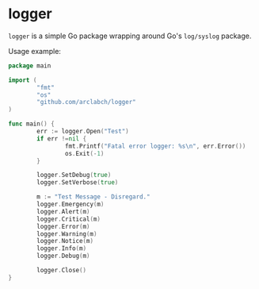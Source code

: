 logger
======

`logger` is a simple Go package wrapping around Go's `log/syslog` package.

Usage example:

```go
package main

import (
        "fmt"
        "os"
        "github.com/arclabch/logger"
)

func main() {
        err := logger.Open("Test")
        if err !=nil {
                fmt.Printf("Fatal error logger: %s\n", err.Error())
                os.Exit(-1)
        }

        logger.SetDebug(true)
        logger.SetVerbose(true)

        m := "Test Message - Disregard."
        logger.Emergency(m)
        logger.Alert(m)
        logger.Critical(m)
        logger.Error(m)
        logger.Warning(m)
        logger.Notice(m)
        logger.Info(m)
        logger.Debug(m)

        logger.Close()
}
```